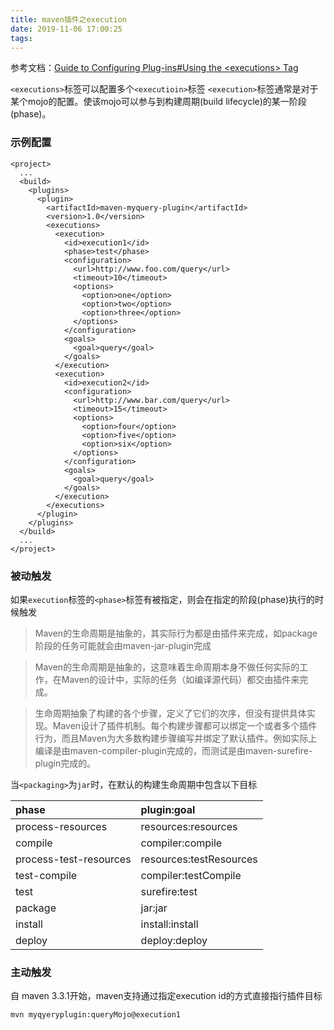 ```yaml
---
title: maven插件之execution
date: 2019-11-06 17:00:25
tags:
---
```


参考文档：[Guide to Configuring Plug-ins#Using the \<executions\> Tag](https://maven.apache.org/guides/mini/guide-configuring-plugins.html#Using_the_executions_Tag)

`<executions>`标签可以配置多个`<executioin>`标签
`<execution>`标签通常是对于某个mojo的配置。使该mojo可以参与到构建周期(build lifecycle)的某一阶段(phase)。

### 示例配置
```
<project>
  ...
  <build>
    <plugins>
      <plugin>
        <artifactId>maven-myquery-plugin</artifactId>
        <version>1.0</version>
        <executions>
          <execution>
            <id>execution1</id>
            <phase>test</phase>
            <configuration>
              <url>http://www.foo.com/query</url>
              <timeout>10</timeout>
              <options>
                <option>one</option>
                <option>two</option>
                <option>three</option>
              </options>
            </configuration>
            <goals>
              <goal>query</goal>
            </goals>
          </execution>
          <execution>
            <id>execution2</id>
            <configuration>
              <url>http://www.bar.com/query</url>
              <timeout>15</timeout>
              <options>
                <option>four</option>
                <option>five</option>
                <option>six</option>
              </options>
            </configuration>
            <goals>
              <goal>query</goal>
            </goals>
          </execution>
        </executions>
      </plugin>
    </plugins>
  </build>
  ...
</project>
```
### 被动触发
如果`execution`标签的`<phase>`标签有被指定，则会在指定的阶段(phase)执行的时候触发

>Maven的生命周期是抽象的，其实际行为都是由插件来完成，如package阶段的任务可能就会由maven-jar-plugin完成

>Maven的生命周期是抽象的，这意味着生命周期本身不做任何实际的工作，在Maven的设计中，实际的任务（如编译源代码）都交由插件来完成。

>生命周期抽象了构建的各个步骤，定义了它们的次序，但没有提供具体实现。Maven设计了插件机制。每个构建步骤都可以绑定一个或者多个插件行为，而且Maven为大多数构建步骤编写并绑定了默认插件。例如实际上编译是由maven-compiler-plugin完成的，而测试是由maven-surefire-plugin完成的。

当`<packaging>`为`jar`时，在默认的构建生命周期中包含以下目标

| phase | plugin:goal |
|:---|:---|
|  process-resources |resources:resources |
| compile | compiler:compile |
|process-test-resources| resources:testResources|
|test-compile|compiler:testCompile|
|test| surefire:test|
|package| jar:jar|
|install|install:install|
|deploy|deploy:deploy|



### 主动触发
自 maven 3.3.1开始，maven支持通过指定execution id的方式直接指行插件目标
```
mvn myqyeryplugin:queryMojo@execution1
```